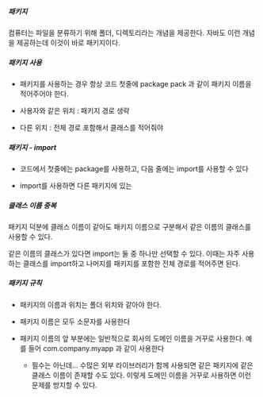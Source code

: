 ##### 패키지

컴퓨터는 파일을 분류하기 위해 폴더, 디렉토리라는 개념을 제공한다. 자바도 이런 개념을 제공하는데 이것이 바로 패키지이다.



##### 패키지 사용

- 패키지를 사용하는 경우 항상 코드 첫줄에 package pack 과 같이 패키지 이름을 적어주어야 한다.

- 사용자와 같은 위치 : 패키지 경로 생략

- 다른 위치 : 전체 경로 포함해서 클래스를 적어줘야



##### 패키지 - import

- 코드에서 첫줄에는 package를 사용하고, 다음 줄에는 import를 사용할 수 있다

- import를 사용하면 다른 패키지에 있는 



##### 클래스 이름 중복

패키지 덕분에 클래스 이름이 같아도 패키지 이름으로 구분해서 같은 이름의 클래스를 사용할 수 있다.

같은 이름의 클래스가 있다면 import는 둘 중 하나만 선택할 수 있다. 이때는 자주 사용하는 클래스를 import하고 나머지를 패키지를 포함한 전체 경로를 적어주면 된다.



##### 패키지 규칙

- 패키지의 이름과 위치는 폴더 위치와 같아야 한다.

- 패키지 이름은 모두 소문자를 사용한다

- 패키지 이름의 앞 부분에는 일반적으로 회사의 도메인 이름을 거꾸로 사용한다. 예를 들어 com.company.myapp 과 같이 사용한다
  
  - 필수는 아닌데... 수많은 외부 라이브러리가 함께 사용되면 같은 패키지에 같은 클래스 이름이 존재할 수도 있다. 이렇게 도메인 이름을 거꾸로 사용하면 이런 문제를 방지할 수 있다.
